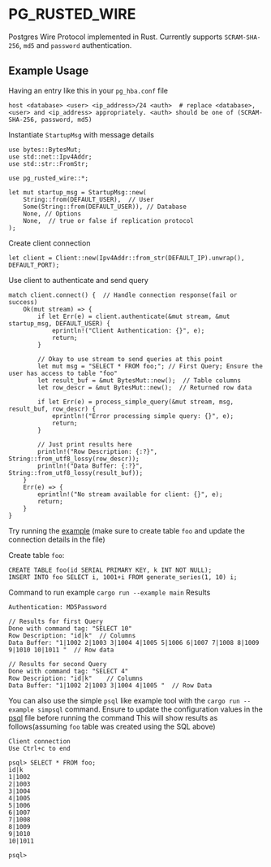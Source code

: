 # PG_RUSTED_WIRE

Postgres Wire Protocol implemented in Rust. Currently supports `SCRAM-SHA-256`, `md5` and `password`  authentication.

## Example Usage

Having an entry like this in your `pg_hba.conf` file
```
host <database> <user> <ip_address>/24 <auth>  # replace <database>, <user> and <ip_address> appropriately. <auth> should be one of (SCRAM-SHA-256, password, md5)
```

Instantiate `StartupMsg` with message details
```
use bytes::BytesMut;
use std::net::Ipv4Addr;
use std::str::FromStr;

use pg_rusted_wire::*;

let mut startup_msg = StartupMsg::new(
    String::from(DEFAULT_USER),  // User
    Some(String::from(DEFAULT_USER)), // Database
    None, // Options
    None,  // true or false if replication protocol
);
```

Create client connection
```
let client = Client::new(Ipv4Addr::from_str(DEFAULT_IP).unwrap(), DEFAULT_PORT);
```

Use client to authenticate and send query
```
match client.connect() {  // Handle connection response(fail or success)
    Ok(mut stream) => {
        if let Err(e) = client.authenticate(&mut stream, &mut startup_msg, DEFAULT_USER) {
            eprintln!("Client Authentication: {}", e);
            return;
        }

        // Okay to use stream to send queries at this point
        let mut msg = "SELECT * FROM foo;"; // First Query; Ensure the user has access to table "foo"
        let result_buf = &mut BytesMut::new();  // Table columns
        let row_descr = &mut BytesMut::new();  // Returned row data

        if let Err(e) = process_simple_query(&mut stream, msg, result_buf, row_descr) {
            eprintln!("Error processing simple query: {}", e);
            return;
        }

        // Just print results here
        println!("Row Description: {:?}", String::from_utf8_lossy(row_descr));
        println!("Data Buffer: {:?}", String::from_utf8_lossy(result_buf));
    }
    Err(e) => {
        eprintln!("No stream available for client: {}", e);
        return;
    }
}
```

Try running the [example](examples/main.rs) (make sure to create table `foo` and update the connection details in the file)

Create table `foo`:
```
CREATE TABLE foo(id SERIAL PRIMARY KEY, k INT NOT NULL);
INSERT INTO foo SELECT i, 1001+i FROM generate_series(1, 10) i;
```

Command to run example `cargo run --example main`
Results
```
Authentication: MD5Password

// Results for first Query
Done with command tag: "SELECT 10"
Row Description: "id|k"  // Columns
Data Buffer: "1|1002 2|1003 3|1004 4|1005 5|1006 6|1007 7|1008 8|1009 9|1010 10|1011 "  // Row data

// Results for second Query
Done with command tag: "SELECT 4"
Row Description: "id|k"    // Columns
Data Buffer: "1|1002 2|1003 3|1004 4|1005 "  // Row Data
```

You can also use the simple `psql` like example tool with the `cargo run --example simpsql` command. Ensure to update the configuration values in the [psql](examples/psql.rs) file before running the command
This will show results as follows(assuming `foo` table was created using the SQL above)
```
Client connection
Use Ctrl+c to end

psql> SELECT * FROM foo;
id|k
1|1002
2|1003
3|1004
4|1005
5|1006
6|1007
7|1008
8|1009
9|1010
10|1011

psql>
```